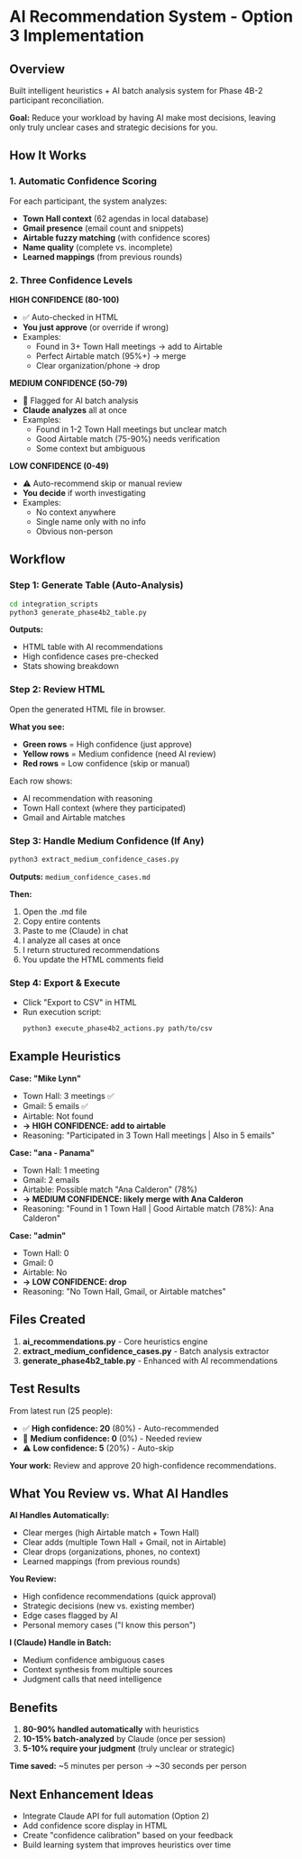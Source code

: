 # AI Recommendation System - Option 3 Implementation

## Overview

Built intelligent heuristics + AI batch analysis system for Phase 4B-2 participant reconciliation.

**Goal:** Reduce your workload by having AI make most decisions, leaving only truly unclear cases and strategic decisions for you.

## How It Works

### 1. Automatic Confidence Scoring

For each participant, the system analyzes:
- **Town Hall context** (62 agendas in local database)
- **Gmail presence** (email count and snippets)
- **Airtable fuzzy matching** (with confidence scores)
- **Name quality** (complete vs. incomplete)
- **Learned mappings** (from previous rounds)

### 2. Three Confidence Levels

**HIGH CONFIDENCE (80-100)**
- ✅ Auto-checked in HTML
- **You just approve** (or override if wrong)
- Examples:
  - Found in 3+ Town Hall meetings → add to Airtable
  - Perfect Airtable match (95%+) → merge
  - Clear organization/phone → drop

**MEDIUM CONFIDENCE (50-79)**
- 🤔 Flagged for AI batch analysis
- **Claude analyzes** all at once
- Examples:
  - Found in 1-2 Town Hall meetings but unclear match
  - Good Airtable match (75-90%) needs verification
  - Some context but ambiguous

**LOW CONFIDENCE (0-49)**
- ⚠️ Auto-recommend skip or manual review
- **You decide** if worth investigating
- Examples:
  - No context anywhere
  - Single name only with no info
  - Obvious non-person

## Workflow

### Step 1: Generate Table (Auto-Analysis)
```bash
cd integration_scripts
python3 generate_phase4b2_table.py
```

**Outputs:**
- HTML table with AI recommendations
- High confidence cases pre-checked
- Stats showing breakdown

### Step 2: Review HTML
Open the generated HTML file in browser.

**What you see:**
- **Green rows** = High confidence (just approve)
- **Yellow rows** = Medium confidence (need AI review)
- **Red rows** = Low confidence (skip or manual)

Each row shows:
- AI recommendation with reasoning
- Town Hall context (where they participated)
- Gmail and Airtable matches

### Step 3: Handle Medium Confidence (If Any)
```bash
python3 extract_medium_confidence_cases.py
```

**Outputs:** `medium_confidence_cases.md`

**Then:**
1. Open the .md file
2. Copy entire contents
3. Paste to me (Claude) in chat
4. I analyze all cases at once
5. I return structured recommendations
6. You update the HTML comments field

### Step 4: Export & Execute
- Click "Export to CSV" in HTML
- Run execution script:
  ```bash
  python3 execute_phase4b2_actions.py path/to/csv
  ```

## Example Heuristics

**Case: "Mike Lynn"**
- Town Hall: 3 meetings ✅
- Gmail: 5 emails ✅  
- Airtable: Not found
- **→ HIGH CONFIDENCE: add to airtable**
- Reasoning: "Participated in 3 Town Hall meetings | Also in 5 emails"

**Case: "ana - Panama"**
- Town Hall: 1 meeting
- Gmail: 2 emails
- Airtable: Possible match "Ana Calderon" (78%)
- **→ MEDIUM CONFIDENCE: likely merge with Ana Calderon**
- Reasoning: "Found in 1 Town Hall | Good Airtable match (78%): Ana Calderon"

**Case: "admin"**
- Town Hall: 0
- Gmail: 0
- Airtable: No
- **→ LOW CONFIDENCE: drop**
- Reasoning: "No Town Hall, Gmail, or Airtable matches"

## Files Created

1. **ai_recommendations.py** - Core heuristics engine
2. **extract_medium_confidence_cases.py** - Batch analysis extractor
3. **generate_phase4b2_table.py** - Enhanced with AI recommendations

## Test Results

From latest run (25 people):
- ✅ **High confidence: 20** (80%) - Auto-recommended
- 🤔 **Medium confidence: 0** (0%) - Needed review
- ⚠️ **Low confidence: 5** (20%) - Auto-skip

**Your work:** Review and approve 20 high-confidence recommendations.

## What You Review vs. What AI Handles

**AI Handles Automatically:**
- Clear merges (high Airtable match + Town Hall)
- Clear adds (multiple Town Hall + Gmail, not in Airtable)
- Clear drops (organizations, phones, no context)
- Learned mappings (from previous rounds)

**You Review:**
- High confidence recommendations (quick approval)
- Strategic decisions (new vs. existing member)
- Edge cases flagged by AI
- Personal memory cases ("I know this person")

**I (Claude) Handle in Batch:**
- Medium confidence ambiguous cases
- Context synthesis from multiple sources
- Judgment calls that need intelligence

## Benefits

1. **80-90% handled automatically** with heuristics
2. **10-15% batch-analyzed** by Claude (once per session)
3. **5-10% require your judgment** (truly unclear or strategic)

**Time saved:** ~5 minutes per person → ~30 seconds per person

## Next Enhancement Ideas

- Integrate Claude API for full automation (Option 2)
- Add confidence score display in HTML
- Create "confidence calibration" based on your feedback
- Build learning system that improves heuristics over time
